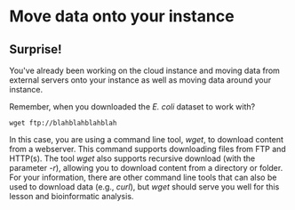 # Move data onto your instance

## Surprise!

You've already been working on the cloud instance and moving data from external servers onto your instance as well as moving data around your instance.

Remember, when you downloaded the *E. coli* dataset to work with?

    wget ftp://blahblahblahblah

In this case, you are using a command line tool, *wget*, to download content from a webserver.  This command supports downloading files from FTP and HTTP(s).  The tool *wget* also supports recursive download (with the parameter *-r*), allowing you to download content from a directory or folder.  For your information, there are other command line tools that can also be used to download data (e.g., *curl*), but *wget* should serve you well for this lesson and bioinformatic analysis.

